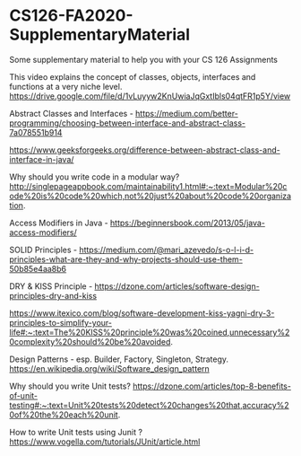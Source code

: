 # CS126-FA2020-SupplementaryMaterial
Some supplementary material to help you with your CS 126 Assignments

This video explains the concept of classes, objects, interfaces and functions at a very niche level.
https://drive.google.com/file/d/1vLuyyw2KnUwiaJqGxtIbls04qtFR1p5Y/view

Abstract Classes and Interfaces -
https://medium.com/better-programming/choosing-between-interface-and-abstract-class-7a078551b914

https://www.geeksforgeeks.org/difference-between-abstract-class-and-interface-in-java/

Why should you write code in a modular way?
http://singlepageappbook.com/maintainability1.html#:~:text=Modular%20code%20is%20code%20which,not%20just%20about%20code%20organization.

Access Modifiers in Java -
https://beginnersbook.com/2013/05/java-access-modifiers/

SOLID Principles -
https://medium.com/@mari_azevedo/s-o-l-i-d-principles-what-are-they-and-why-projects-should-use-them-50b85e4aa8b6

DRY & KISS Principle -
https://dzone.com/articles/software-design-principles-dry-and-kiss

https://www.itexico.com/blog/software-development-kiss-yagni-dry-3-principles-to-simplify-your-life#:~:text=The%20KISS%20principle%20was%20coined,unnecessary%20complexity%20should%20be%20avoided.

Design Patterns - esp. Builder, Factory, Singleton, Strategy.
https://en.wikipedia.org/wiki/Software_design_pattern

Why should you write Unit tests?
https://dzone.com/articles/top-8-benefits-of-unit-testing#:~:text=Unit%20tests%20detect%20changes%20that,accuracy%20of%20the%20each%20unit.

How to write Unit tests using Junit ?
https://www.vogella.com/tutorials/JUnit/article.html
